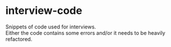 # interview-code
Snippets of code used for interviews.  
Either the code contains some errors and/or it needs to be heavily refactored.
